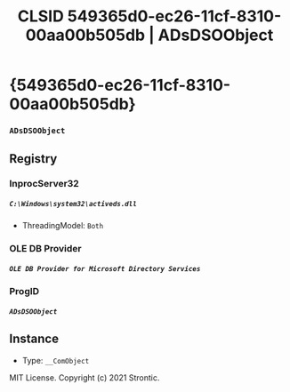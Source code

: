 ﻿---
title: "CLSID 549365d0-ec26-11cf-8310-00aa00b505db | ADsDSOObject"
excerpt: What is COM-Object CLSID 549365d0-ec26-11cf-8310-00aa00b505db?
---

# {549365d0-ec26-11cf-8310-00aa00b505db}

### `ADsDSOObject`

## Registry


### InprocServer32

##### `C:\Windows\system32\activeds.dll`
* ThreadingModel: `Both`

### OLE DB Provider

##### `OLE DB Provider for Microsoft Directory Services`

### ProgID

##### `ADsDSOObject`

## Instance

* Type: `__ComObject`

MIT License. Copyright (c) 2021 Strontic.


